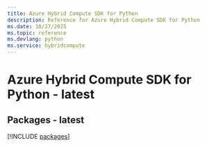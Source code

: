 ```yaml
---
title: Azure Hybrid Compute SDK for Python
description: Reference for Azure Hybrid Compute SDK for Python
ms.date: 10/27/2025
ms.topic: reference
ms.devlang: python
ms.service: hybridcompute
---
```

# Azure Hybrid Compute SDK for Python - latest
## Packages - latest
[!INCLUDE [packages](hybrid-compute-index.md)]